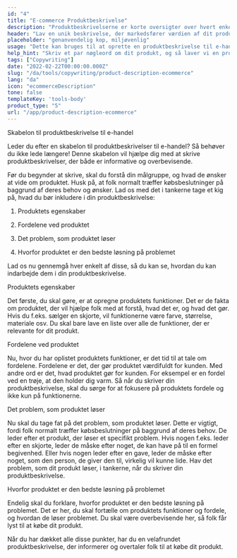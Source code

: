 ```yaml
---
id: "4"
title: "E-commerce Produktbeskrivelse"
description: "Produktbeskrivelserne er korte oversigter over hvert enkelt produkt, der fremhæver de vigtigste funktioner og fordele. For e-handel og detailhandel er det vigtigt at tænke på at bruge et klart sprog, holde det kort og fokusere mere på optimerede SEO-keywords. Men for andre typer virksomheder, f.eks. advokater, er de vigtige faktorer at overveje professionalisme og kundeservice. Vi hjælper dig med at bruge AI til at generere produktbeskrivelser, der er skræddersyet til dine specifikke keywords og passer bedst til dit brand."
header: "Lav en unik beskrivelse, der markedsfører værdien af dit produkt."
placeholder: "genanvendelig kop, miljøvenlig"
usage: "Dette kan bruges til at oprette en produktbeskrivelse til e-handel, f.eks. online levering af mad, tøj osv."
help_hint: "Skriv et par nøgleord om dit produkt, og så laver vi en produktbeskrivelse til den givne tekst."
tags: ["Copywriting"]
date: "2022-02-22T00:00:00.000Z"
slug: "/da/tools/copywriting/product-description-ecommerce"
lang: "da"
icon: "ecommerceDescription"
tone: false
templateKey: 'tools-body'
product_type: "5"
url: "/app/product-description-ecommerce"
---
```


Skabelon til produktbeskrivelse til e-handel

Leder du efter en skabelon til produktbeskrivelser til e-handel? Så behøver du ikke lede længere! Denne skabelon vil hjælpe dig med at skrive produktbeskrivelser, der både er informative og overbevisende.

Før du begynder at skrive, skal du forstå din målgruppe, og hvad de ønsker at vide om produktet. Husk på, at folk normalt træffer købsbeslutninger på baggrund af deres behov og ønsker. Lad os med det i tankerne tage et kig på, hvad du bør inkludere i din produktbeskrivelse:

1. Produktets egenskaber

2. Fordelene ved produktet

3. Det problem, som produktet løser

4. Hvorfor produktet er den bedste løsning på problemet

Lad os nu gennemgå hver enkelt af disse, så du kan se, hvordan du kan indarbejde dem i din produktbeskrivelse.

Produktets egenskaber

Det første, du skal gøre, er at opregne produktets funktioner. Det er de fakta om produktet, der vil hjælpe folk med at forstå, hvad det er, og hvad det gør. Hvis du f.eks. sælger en skjorte, vil funktionerne være farve, størrelse, materiale osv. Du skal bare lave en liste over alle de funktioner, der er relevante for dit produkt.

Fordelene ved produktet

Nu, hvor du har oplistet produktets funktioner, er det tid til at tale om fordelene. Fordelene er det, der gør produktet værdifuldt for kunden. Med andre ord er det, hvad produktet gør for kunden. For eksempel er en fordel ved en trøje, at den holder dig varm. Så når du skriver din produktbeskrivelse, skal du sørge for at fokusere på produktets fordele og ikke kun på funktionerne.

Det problem, som produktet løser

Nu skal du tage fat på det problem, som produktet løser. Dette er vigtigt, fordi folk normalt træffer købsbeslutninger på baggrund af deres behov. De leder efter et produkt, der løser et specifikt problem. Hvis nogen f.eks. leder efter en skjorte, leder de måske efter noget, de kan have på til en formel begivenhed. Eller hvis nogen leder efter en gave, leder de måske efter noget, som den person, de giver den til, virkelig vil kunne lide. Hav det problem, som dit produkt løser, i tankerne, når du skriver din produktbeskrivelse.

Hvorfor produktet er den bedste løsning på problemet

Endelig skal du forklare, hvorfor produktet er den bedste løsning på problemet. Det er her, du skal fortælle om produktets funktioner og fordele, og hvordan de løser problemet. Du skal være overbevisende her, så folk får lyst til at købe dit produkt.

Når du har dækket alle disse punkter, har du en velafrundet produktbeskrivelse, der informerer og overtaler folk til at købe dit produkt.
